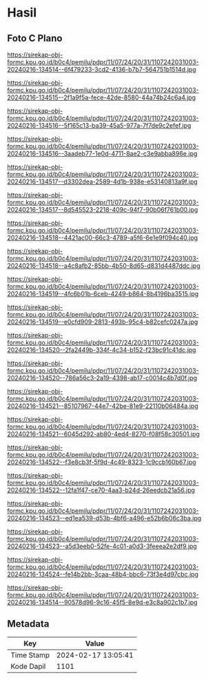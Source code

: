 # Hasil

## Foto C Plano

https://sirekap-obj-formc.kpu.go.id/b0c4/pemilu/pdpr/11/07/24/20/31/1107242031003-20240216-134514--6f479233-3cd2-4136-b7b7-564751b1514d.jpg

https://sirekap-obj-formc.kpu.go.id/b0c4/pemilu/pdpr/11/07/24/20/31/1107242031003-20240216-134515--2f1a9f5a-fece-42de-8580-44a74b24c6a4.jpg

https://sirekap-obj-formc.kpu.go.id/b0c4/pemilu/pdpr/11/07/24/20/31/1107242031003-20240216-134516--5f165c13-ba39-45a5-977a-7f7de9c2efef.jpg

https://sirekap-obj-formc.kpu.go.id/b0c4/pemilu/pdpr/11/07/24/20/31/1107242031003-20240216-134516--3aadeb77-1e0d-4711-8ae2-c3e9abba896e.jpg

https://sirekap-obj-formc.kpu.go.id/b0c4/pemilu/pdpr/11/07/24/20/31/1107242031003-20240216-134517--d3302dea-2589-4d1b-938e-e53140813a9f.jpg

https://sirekap-obj-formc.kpu.go.id/b0c4/pemilu/pdpr/11/07/24/20/31/1107242031003-20240216-134517--8d545523-2218-409c-94f7-90b06f761b00.jpg

https://sirekap-obj-formc.kpu.go.id/b0c4/pemilu/pdpr/11/07/24/20/31/1107242031003-20240216-134518--4421ac00-66c3-4789-a5f6-6e1e9f094c40.jpg

https://sirekap-obj-formc.kpu.go.id/b0c4/pemilu/pdpr/11/07/24/20/31/1107242031003-20240216-134518--a4c8afb2-85bb-4b50-8d65-d831d4487ddc.jpg

https://sirekap-obj-formc.kpu.go.id/b0c4/pemilu/pdpr/11/07/24/20/31/1107242031003-20240216-134519--4fc6b01b-6ceb-4249-b864-8b4196ba3515.jpg

https://sirekap-obj-formc.kpu.go.id/b0c4/pemilu/pdpr/11/07/24/20/31/1107242031003-20240216-134519--e0cfd909-2813-493b-95c4-b82cefc0247a.jpg

https://sirekap-obj-formc.kpu.go.id/b0c4/pemilu/pdpr/11/07/24/20/31/1107242031003-20240216-134520--2fa2449b-334f-4c34-b152-f23bc91c41dc.jpg

https://sirekap-obj-formc.kpu.go.id/b0c4/pemilu/pdpr/11/07/24/20/31/1107242031003-20240216-134520--786a56c3-2a19-4398-ab17-c0014c4b7d0f.jpg

https://sirekap-obj-formc.kpu.go.id/b0c4/pemilu/pdpr/11/07/24/20/31/1107242031003-20240216-134521--85107967-44e7-42be-81e9-22110b06484a.jpg

https://sirekap-obj-formc.kpu.go.id/b0c4/pemilu/pdpr/11/07/24/20/31/1107242031003-20240216-134521--6045d292-ab80-4ed4-8270-f08f58c30501.jpg

https://sirekap-obj-formc.kpu.go.id/b0c4/pemilu/pdpr/11/07/24/20/31/1107242031003-20240216-134522--f3e8cb3f-5f9d-4c49-8323-1c9ccb160b67.jpg

https://sirekap-obj-formc.kpu.go.id/b0c4/pemilu/pdpr/11/07/24/20/31/1107242031003-20240216-134522--12fa1f47-ce70-4aa3-b24d-26eedcb21a56.jpg

https://sirekap-obj-formc.kpu.go.id/b0c4/pemilu/pdpr/11/07/24/20/31/1107242031003-20240216-134523--ed1ea539-d53b-4bf6-a496-e52b6b06c3ba.jpg

https://sirekap-obj-formc.kpu.go.id/b0c4/pemilu/pdpr/11/07/24/20/31/1107242031003-20240216-134523--a5d3eeb0-52fe-4c01-a0d3-3feeea2e2df9.jpg

https://sirekap-obj-formc.kpu.go.id/b0c4/pemilu/pdpr/11/07/24/20/31/1107242031003-20240216-134524--fe14b2bb-3caa-48b4-bbc6-73f3e4d97cbc.jpg

https://sirekap-obj-formc.kpu.go.id/b0c4/pemilu/pdpr/11/07/24/20/31/1107242031003-20240216-134514--90578d96-9c16-45f5-8e9d-e3c8a902c1b7.jpg


## Metadata

| Key        | Value               |
| ---------- | ------------------- |
| Time Stamp | 2024-02-17 13:05:41 |
| Kode Dapil | 1101                |



